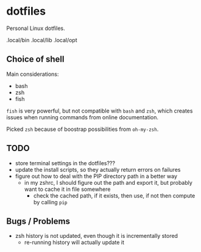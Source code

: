 # dotfiles
Personal Linux dotfiles.

.local/bin
.local/lib
.local/opt

## Choice of shell

Main considerations:

- bash
- zsh
- fish

`fish` is very powerful, but not compatible with `bash` and `zsh`, which creates issues when running commands from online documentation.

Picked `zsh` because of boostrap possibilities from `oh-my-zsh`.

## TODO

- store terminal settings in the dotfiles???
- update the install scripts, so they actually return errors on failures
- figure out how to deal with the PIP directory path in a better way
  - in my zshrc, I should figure out the path and export it, but probably want to cache it in file somewhere
    - check the cached path, if it exists, then use, if not then compute by calling `pip`

## Bugs / Problems

- zsh history is not updated, even though it is incrementally stored
  - re-running history will actually update it

